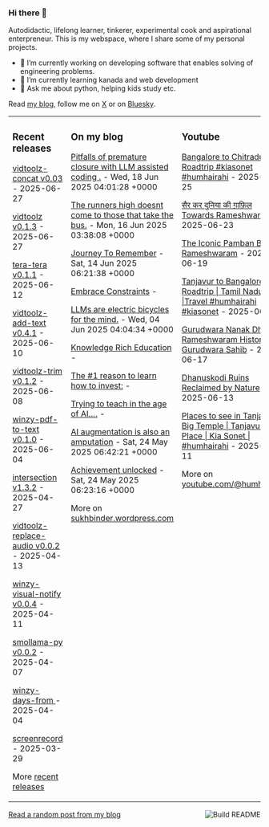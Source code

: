 ### Hi there 👋

<!--
**sukhbinder/sukhbinder** is a ✨ _special_ ✨ repository because its `README.md` (this file) appears on your GitHub profile.
-->

Autodidactic, lifelong learner, tinkerer, experimental cook and aspirational enterpreneur. This is my webspace, where I share some of my personal projects. 

- 🔭 I’m currently working on developing software that enables solving of engineering problems.
- 🌱 I’m currently learning kanada and web development
- 💬 Ask me about python, helping kids study etc.


Read [my blog](https://sukhbinder.wordpress.com/), follow me on [X](https://x.com/aerogeek) or on [Bluesky](https://bsky.app/profile/sukhbinder.bsky.social).



<table><tr><td valign="top" width="33%">

### Recent releases
<!-- recent_releases starts -->
[vidtoolz-concat v0.03](https://github.com/sukhbinder/vidtoolz-concat/releases/tag/v0.0.3a) - 2025-06-27

[vidtoolz v0.1.3](https://github.com/sukhbinder/vidtoolz/releases/tag/v0.1.3) - 2025-06-27

[tera-tera v0.1.1](https://github.com/sukhbinder/tera-tera/releases/tag/v0.1.1a) - 2025-06-12

[vidtoolz-add-text v0.4.1](https://github.com/sukhbinder/vidtoolz-add-text/releases/tag/v0.4.1) - 2025-06-10

[vidtoolz-trim v0.1.2](https://github.com/sukhbinder/vidtoolz-trim/releases/tag/v0.1.2) - 2025-06-08

[winzy-pdf-to-text v0.1.0](https://github.com/sukhbinder/winzy-pdf-to-text/releases/tag/v0.1.0) - 2025-06-04

[intersection v1.3.2](https://github.com/sukhbinder/intersection/releases/tag/v1.3.3) - 2025-04-27

[vidtoolz-replace-audio v0.0.2](https://github.com/sukhbinder/vidtoolz-replace-audio/releases/tag/v0.0.2) - 2025-04-13

[winzy-visual-notify v0.0.4](https://github.com/sukhbinder/winzy-visual-notify/releases/tag/v0.0.4) - 2025-04-11

[smollama-py v0.0.2](https://github.com/sukhbinder/smollama-py/releases/tag/v0.0.2) - 2025-04-07

[winzy-days-from ](https://github.com/sukhbinder/winzy-days-from/releases/tag/v0.0.1) - 2025-04-04

[screenrecord ](https://github.com/sukhbinder/screenrecord/releases/tag/v1.1.3a) - 2025-03-29
<!-- recent_releases ends -->
More [recent releases](https://github.com/sukhbinder/sukhbinder/blob/master/releases.md)
</td><td valign="top" width="34%">

### On my blog
<!-- blog starts -->
[Pitfalls of premature closure with LLM assisted coding .](https://sukhbinder.wordpress.com/2025/06/18/pitfalls-of-premature-closure-with-llm-assisted-coding/) - Wed, 18 Jun 2025 04:01:28 +0000

[The runners high doesnt come to those that take the bus.](https://sukhbinder.wordpress.com/2025/06/16/the-runners-high-doesnt-come-to-those-that-take-the-bus/) - Mon, 16 Jun 2025 03:38:08 +0000

[Journey To Remember](https://sukhbinder.wordpress.com/2025/06/14/journey-to-remember/) - Sat, 14 Jun 2025 06:21:38 +0000

[Embrace Constraints](https://sukhbinder.wordpress.com/2025/06/10/embrace-constraints/) - 

[LLMs are electric bicycles for the mind.](https://sukhbinder.wordpress.com/2025/06/04/llms-are-electric-bicycles-for-the-mind/) - Wed, 04 Jun 2025 04:04:34 +0000

[Knowledge Rich Education](https://sukhbinder.wordpress.com/2025/06/03/knowledge-rich-education/) - 

[The #1 reason to learn how to invest:](https://sukhbinder.wordpress.com/2025/05/29/the-1-reason-to-learn-how-to-invest/) - 

[Trying to teach in the age of AI….](https://sukhbinder.wordpress.com/2025/05/27/beating-the-likeness-bots-and-the-cheating-machines/) - 

[AI augmentation is also an amputation](https://sukhbinder.wordpress.com/2025/05/24/ai-augmentation-is-also-an-amputation/) - Sat, 24 May 2025 06:42:21 +0000

[Achievement unlocked](https://sukhbinder.wordpress.com/2025/05/24/achievement-unlocked/) - Sat, 24 May 2025 06:23:16 +0000
<!-- blog ends -->
More on [sukhbinder.wordpress.com](https://sukhbinder.wordpress.com/)
</td><td valign="top" width="33%">

### Youtube
<!-- youtube starts -->
[Bangalore to Chitradurga Roadtrip #kiasonet #humhairahi](https://www.youtube.com/watch?v=-m977gai8-4) - 2025-06-25

[सैर कर दुनिया की ग़ाफ़िल Towards Rameshwaram](https://www.youtube.com/shorts/r7mFsrKolNo) - 2025-06-23

[The Iconic Pamban Bridge Rameshwaram](https://www.youtube.com/shorts/jVa3TBa9TPI) - 2025-06-19

[Tanjavur to Bangalore Roadtrip | Tamil Nadu |Travel #humhairahi #kiasonet](https://www.youtube.com/watch?v=dC02ALcV_uI) - 2025-06-18

[Gurudwara Nanak Dham Rameshwaram Historical Gurudwara Sahib](https://www.youtube.com/shorts/0-OU-2ui4t0) - 2025-06-17

[Dhanuskodi Ruins Reclaimed by Nature](https://www.youtube.com/shorts/oGvdGY6CgbQ) - 2025-06-13

[Places to see in Tanjavur | Big Temple | Tanjavur Place | Kia Sonet | #humhairahi](https://www.youtube.com/watch?v=C-MqUtR6a-U) - 2025-06-11
<!-- youtube ends -->
More on [youtube.com/@humhairahi](https://www.youtube.com/@humhairahi)
</td></tr></table>

<a href="https://github.com/sukhbinder/sukhbinder/actions"><img src="https://github.com/sukhbinder/sukhbinder/workflows/Build%20README/badge.svg" align="right" alt="Build README"></a> <a href="https://sukhbinder.wordpress.com/?random">Read a random post from my blog</a>